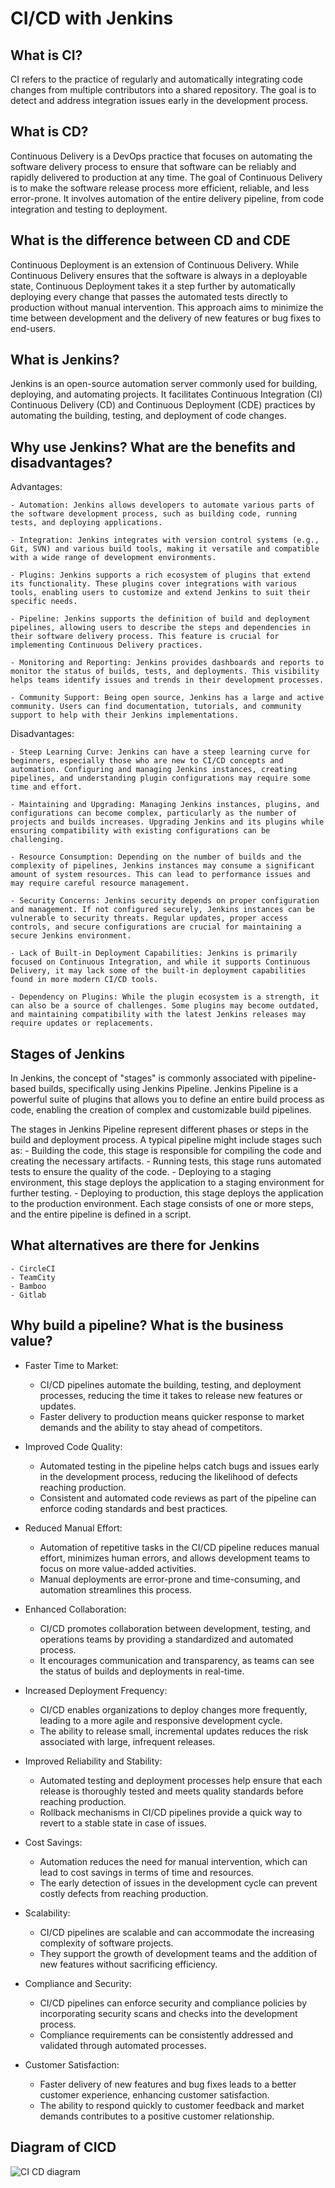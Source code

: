 # CI/CD with Jenkins
## What is CI?
CI refers to the practice of regularly and automatically integrating code changes from multiple contributors into a shared repository. The goal is to detect and address integration issues early in the development process.

## What is CD?
Continuous Delivery is a DevOps practice that focuses on automating the software delivery process to ensure that software can be reliably and rapidly delivered to production at any time. The goal of Continuous Delivery is to make the software release process more efficient, reliable, and less error-prone. It involves automation of the entire delivery pipeline, from code integration and testing to deployment.

## What is the difference between CD and CDE
Continuous Deployment is an extension of Continuous Delivery. While Continuous Delivery ensures that the software is always in a deployable state, Continuous Deployment takes it a step further by automatically deploying every change that passes the automated tests directly to production without manual intervention. This approach aims to minimize the time between development and the delivery of new features or bug fixes to end-users.

## What is Jenkins?
Jenkins is an open-source automation server commonly used for building, deploying, and automating projects. It facilitates Continuous Integration (CI) Continuous Delivery (CD) and Continuous Deployment (CDE) practices by automating the building, testing, and deployment of code changes.

## Why use Jenkins? What are the benefits and disadvantages?
Advantages:

    - Automation: Jenkins allows developers to automate various parts of the software development process, such as building code, running tests, and deploying applications.

    - Integration: Jenkins integrates with version control systems (e.g., Git, SVN) and various build tools, making it versatile and compatible with a wide range of development environments.

    - Plugins: Jenkins supports a rich ecosystem of plugins that extend its functionality. These plugins cover integrations with various tools, enabling users to customize and extend Jenkins to suit their specific needs.

    - Pipeline: Jenkins supports the definition of build and deployment pipelines, allowing users to describe the steps and dependencies in their software delivery process. This feature is crucial for implementing Continuous Delivery practices.

    - Monitoring and Reporting: Jenkins provides dashboards and reports to monitor the status of builds, tests, and deployments. This visibility helps teams identify issues and trends in their development processes.

    - Community Support: Being open source, Jenkins has a large and active community. Users can find documentation, tutorials, and community support to help with their Jenkins implementations.

Disadvantages:

    - Steep Learning Curve: Jenkins can have a steep learning curve for beginners, especially those who are new to CI/CD concepts and automation. Configuring and managing Jenkins instances, creating pipelines, and understanding plugin configurations may require some time and effort.

    - Maintaining and Upgrading: Managing Jenkins instances, plugins, and configurations can become complex, particularly as the number of projects and builds increases. Upgrading Jenkins and its plugins while ensuring compatibility with existing configurations can be challenging.

    - Resource Consumption: Depending on the number of builds and the complexity of pipelines, Jenkins instances may consume a significant amount of system resources. This can lead to performance issues and may require careful resource management.

    - Security Concerns: Jenkins security depends on proper configuration and management. If not configured securely, Jenkins instances can be vulnerable to security threats. Regular updates, proper access controls, and secure configurations are crucial for maintaining a secure Jenkins environment.

    - Lack of Built-in Deployment Capabilities: Jenkins is primarily focused on Continuous Integration, and while it supports Continuous Delivery, it may lack some of the built-in deployment capabilities found in more modern CI/CD tools.

    - Dependency on Plugins: While the plugin ecosystem is a strength, it can also be a source of challenges. Some plugins may become outdated, and maintaining compatibility with the latest Jenkins releases may require updates or replacements.


## Stages of Jenkins
In Jenkins, the concept of "stages" is commonly associated with pipeline-based builds, specifically using Jenkins Pipeline. Jenkins Pipeline is a powerful suite of plugins that allows you to define an entire build process as code, enabling the creation of complex and customizable build pipelines.

The stages in Jenkins Pipeline represent different phases or steps in the build and deployment process. A typical pipeline might include stages such as:
    - Building the code, this stage is responsible for compiling the code and creating the necessary artifacts.
    - Running tests, this stage runs automated tests to ensure the quality of the code.
    - Deploying to a staging environment, this stage deploys the application to a staging environment for further testing.
    - Deploying to production, this stage deploys the application to the production environment.
Each stage consists of one or more steps, and the entire pipeline is defined in a script.

## What alternatives are there for Jenkins
    - CircleCI
    - TeamCity
    - Bamboo
    - Gitlab

## Why build a pipeline? What is the business value?
- Faster Time to Market:
    - CI/CD pipelines automate the building, testing, and deployment processes, reducing the time it takes to release new features or updates.
    - Faster delivery to production means quicker response to market demands and the ability to stay ahead of competitors.

- Improved Code Quality:
    - Automated testing in the pipeline helps catch bugs and issues early in the development process, reducing the likelihood of defects reaching production.
    - Consistent and automated code reviews as part of the pipeline can enforce coding standards and best practices.

- Reduced Manual Effort:
    - Automation of repetitive tasks in the CI/CD pipeline reduces manual effort, minimizes human errors, and allows development teams to focus on more value-added activities.
    - Manual deployments are error-prone and time-consuming, and automation streamlines this process.

- Enhanced Collaboration:
    - CI/CD promotes collaboration between development, testing, and operations teams by providing a standardized and automated process.
    - It encourages communication and transparency, as teams can see the status of builds and deployments in real-time.

- Increased Deployment Frequency:
    - CI/CD enables organizations to deploy changes more frequently, leading to a more agile and responsive development cycle.
    - The ability to release small, incremental updates reduces the risk associated with large, infrequent releases.

- Improved Reliability and Stability:
    - Automated testing and deployment processes help ensure that each release is thoroughly tested and meets quality standards before reaching production.
    - Rollback mechanisms in CI/CD pipelines provide a quick way to revert to a stable state in case of issues.

- Cost Savings:
    - Automation reduces the need for manual intervention, which can lead to cost savings in terms of time and resources.
    - The early detection of issues in the development cycle can prevent costly defects from reaching production.

- Scalability:
    - CI/CD pipelines are scalable and can accommodate the increasing complexity of software projects.
    - They support the growth of development teams and the addition of new features without sacrificing efficiency.

- Compliance and Security:
    - CI/CD pipelines can enforce security and compliance policies by incorporating security scans and checks into the development process.
    - Compliance requirements can be consistently addressed and validated through automated processes.

- Customer Satisfaction:
    - Faster delivery of new features and bug fixes leads to a better customer experience, enhancing customer satisfaction.
    - The ability to respond quickly to customer feedback and market demands contributes to a positive customer relationship.

## Diagram of CICD
![CI CD diagram](../../../readme-images/ci-cd-diagram.jpg)